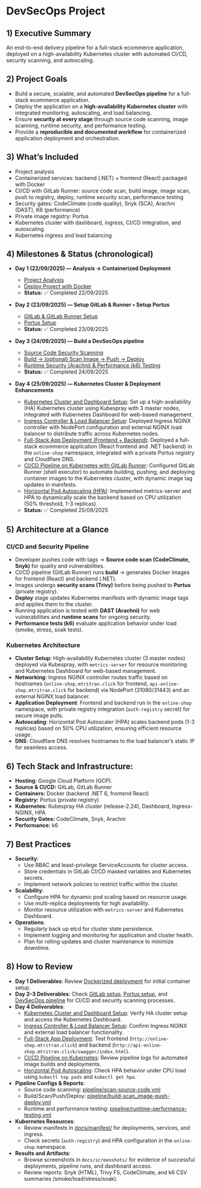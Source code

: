 # DevSecOps Project

## 1) Executive Summary
An end-to-end delivery pipeline for a full-stack ecommerce application, deployed on a high-availability Kubernetes cluster with automated CI/CD, security scanning, and autoscaling.

## 2) Project Goals
- Build a secure, scalable, and automated **DevSecOps pipeline** for a full-stack ecommerce application.
- Deploy the application on a **high-availability Kubernetes cluster** with integrated monitoring, autoscaling, and load balancing.
- Ensure **security at every stage** through source code scanning, image scanning, runtime security, and performance testing.
- Provide a **reproducible and documented workflow** for containerized application deployment and orchestration.

## 3) What’s Included
- Project analysis  
- Containerized services: backend (.NET) + frontend (React) packaged with Docker  
- CI/CD with GitLab Runner: source code scan, build image, image scan, push to registry, deploy, runtime security scan, performance testing  
- Security gates: CodeClimate (code quality), Snyk (SCA), Arachni (DAST), K6 (performance)  
- Private image registry: Portus  
- Kubernetes cluster with dashboard, ingress, CI/CD integration, and autoscaling  
- Kubernetes ingress and load balancing

## 4) Milestones & Status (chronological)

- **Day 1 (22/09/2025) — Analysis → Containerized Deployment**  
  - [Project Analysis](docs/project-analysis.md)  
  - [Deploy Project with Docker](docs/deploy-project-with-docker.md)  
  - **Status:** ✅ Completed 22/09/2025  

- **Day 2 (23/09/2025) — Setup GitLab & Runner • Setup Portus**  
  - [GitLab & GitLab Runner Setup](docs/gitlab-and-runner-setup.md)  
  - [Portus Setup](docs/portus-setup.md)  
  - **Status:** ✅ Completed 23/09/2025  

- **Day 3 (24/09/2025) — Build a DevSecOps pipeline**  
  - [Source Code Security Scanning](docs/source_code_security_scanning.md)  
  - [Build → (optional) Scan Image → Push → Deploy](docs/build-scan-push-deploy.md)  
  - [Runtime Security (Arachni) & Performance (k6) Testing](docs/runtime_performance_testing.md)  
  - **Status:** ✅ Completed 24/09/2025  

- **Day 4 (25/09/2025) — Kubernetes Cluster & Deployment Enhancements**  
  - [Kubernetes Cluster and Dashboard Setup](docs/kubernetes_node_and_dashboard_setup.md): Set up a high-availability (HA) Kubernetes cluster using Kubespray with 3 master nodes, integrated with Kubernetes Dashboard for web-based management.  
  - [Ingress Controller & Load Balancer Setup](docs/kubernetes_ingress_deployment.md): Deployed Ingress NGINX controller with NodePort configuration and external NGINX load balancer to distribute traffic across Kubernetes nodes.  
  - [Full-Stack App Deployment (Frontend + Backend)](docs/fullstack_k8s_deployment.md): Deployed a full-stack ecommerce application (React frontend and .NET backend) in the `online-shop` namespace, integrated with a private Portus registry and Cloudflare DNS.  
  - [CI/CD Pipeline on Kubernetes with GitLab Runner](docs/k8s-cicd.md): Configured GitLab Runner (shell executor) to automate building, pushing, and deploying container images to the Kubernetes cluster, with dynamic image tag updates in manifests.  
  - [Horizontal Pod Autoscaling (HPA)](docs/autoscale-pod.md): Implemented metrics-server and HPA to dynamically scale the backend based on CPU utilization (50% threshold, 1-3 replicas).  
  - **Status:** ✅ Completed 25/09/2025  

## 5) Architecture at a Glance

### CI/CD and Security Pipeline
- Developer pushes code with tags → **Source code scan (CodeClimate, Snyk)** for quality and vulnerabilities.
- CI/CD pipeline (GitLab Runner) runs **build** → generates Docker images for frontend (React) and backend (.NET).
- Images undergo **security scans (Trivy)** before being pushed to **Portus** (private registry).
- **Deploy** stage updates Kubernetes manifests with dynamic image tags and applies them to the cluster.
- Running application is tested with **DAST (Arachni)** for web vulnerabilities and **runtime scans** for ongoing security.
- **Performance tests (k6)** evaluate application behavior under load (smoke, stress, soak tests).

### Kubernetes Architecture
- **Cluster Setup**: High-availability Kubernetes cluster (3 master nodes) deployed via Kubespray, with `metrics-server` for resource monitoring and Kubernetes Dashboard for web-based management.
- **Networking**: Ingress NGINX controller routes traffic based on hostnames (`online-shop.mtritran.click` for frontend, `api-online-shop.mtritran.click` for backend) via NodePort (31080/31443) and an external NGINX load balancer.
- **Application Deployment**: Frontend and backend run in the `online-shop` namespace, with private registry integration (`auth-registry` secret) for secure image pulls.
- **Autoscaling**: Horizontal Pod Autoscaler (HPA) scales backend pods (1-3 replicas) based on 50% CPU utilization, ensuring efficient resource usage.
- **DNS**: Cloudflare DNS resolves hostnames to the load balancer’s static IP for seamless access.

## 6) Tech Stack and Infrastructure:
- **Hosting**: Google Cloud Platform (GCP).
- **Source & CI/CD:** GitLab, GitLab Runner  
- **Containers:** Docker (backend .NET 6, frontend React)  
- **Registry:** Portus (private registry)  
- **Kubernetes:** Kubespray HA cluster (release-2.24), Dashboard, Ingress-NGINX, HPA  
- **Security Gates:** CodeClimate, Snyk, Arachni  
- **Performance:** k6  

## 7) Best Practices
- **Security**:
  - Use RBAC and least-privilege ServiceAccounts for cluster access.
  - Store credentials in GitLab CI/CD masked variables and Kubernetes secrets.
  - Implement network policies to restrict traffic within the cluster.
- **Scalability**:
  - Configure HPA for dynamic pod scaling based on resource usage.
  - Use multi-replica deployments for high availability.
  - Monitor resource utilization with `metrics-server` and Kubernetes Dashboard.
- **Operations**:
  - Regularly back up etcd for cluster state persistence.
  - Implement logging and monitoring for application and cluster health.
  - Plan for rolling updates and cluster maintenance to minimize downtime.

## 8) How to Review
- **Day 1 Deliverables**: Review [Dockerized deployment](docs/deploy-project-with-docker.md) for initial container setup.
- **Day 2–3 Deliverables**: Check [GitLab setup](docs/gitlab-and-runner-setup.md), [Portus setup](docs/portus-setup.md), and [DevSecOps pipeline](docs/build-scan-push-deploy.md) for CI/CD and security scanning processes.
- **Day 4 Deliverables**:
  - [Kubernetes Cluster and Dashboard Setup](docs/kubernetes_node_and_dashboard_setup.md): Verify HA cluster setup and access the Kubernetes Dashboard.
  - [Ingress Controller & Load Balancer Setup](docs/kubernetes_ingress_deployment.md): Confirm Ingress NGINX and external load balancer functionality.
  - [Full-Stack App Deployment](docs/fullstack_k8s_deployment.md): Test frontend (`http://online-shop.mtritran.click`) and backend (`http://api-online-shop.mtritran.click/swagger/index.html`).
  - [CI/CD Pipeline on Kubernetes](docs/k8s-cicd.md): Review pipeline logs for automated image builds and deployments.
  - [Horizontal Pod Autoscaling](docs/autoscale-pod.md): Check HPA behavior under CPU load using `kubectl top pods` and `kubectl get hpa`.
- **Pipeline Configs & Reports**:
  - Source code scanning: [pipeline/scan-source-code.yml](docs/pipeline/scan-source-code.yml)
  - Build/Scan/Push/Deploy: [pipeline/build-scan_image-push-deploy.yml](docs/pipeline/build-scan_image-push-deploy.yml)
  - Runtime and performance testing: [pipeline/runtime-performance-testing.yml](docs/pipeline/runtime-performance-testing.yml)
- **Kubernetes Resources**:
  - Review manifests in [docs/manifest/](docs/manifest/) for deployments, services, and ingress.
  - Check secrets (`auth-registry`) and HPA configuration in the `online-shop` namespace.
- **Results and Artifacts**:
  - Browse screenshots in `docs/screenshots/` for evidence of successful deployments, pipeline runs, and dashboard access.
  - Review reports: Snyk (HTML), Trivy FS, CodeClimate, and k6 CSV summaries (smoke/load/stress/soak).
